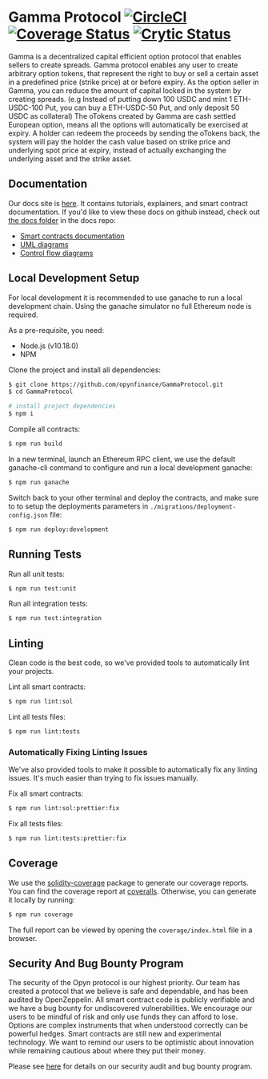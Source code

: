 # Gamma Protocol [![CircleCI](https://circleci.com/gh/opynfinance/GammaProtocol.svg?style=svg)](https://circleci.com/gh/opynfinance/GammaProtocol/tree/master) [![Coverage Status](https://coveralls.io/repos/github/opynfinance/GammaProtocol/badge.svg?branch=master)](https://coveralls.io/github/opynfinance/GammaProtocol?branch=master) [![Crytic Status](https://crytic.io/api/repositories/4uRxP_ItTzK-RmpaNiU6PA/badge.svg?token=95ac29ba-8408-48bc-a798-9faf7eaf83c8)](https://crytic.io/opynfinance/GammaProtocol)

Gamma is a decentralized capital efficient option protocol that enables sellers to create spreads. 
Gamma protocol enables any user to create arbitrary option tokens, that represent the right to buy or sell a certain asset in a predefined price (strike price) at or before expiry. 
As the option seller in Gamma, you can reduce the amount of capital locked in the system by creating spreads. (e.g Instead of putting down 100 USDC and mint 1 ETH-USDC-100 Put, you can buy a ETH-USDC-50 Put, and only deposit 50 USDC as collateral)
The oTokens created by Gamma are cash settled European option, means all the options will automatically be exercised at expiry. A holder can redeem the proceeds by sending the oTokens back, the system will pay the holder the cash value based on strike price and underlying spot price at expiry, instead of actually exchanging the underlying asset and the strike asset.

## Documentation

Our docs site is [here](https://opyn.gitbook.io/opyn/). It contains tutorials, explainers, and smart contract documentation. If you'd like to view these docs on github instead, check out [the docs folder](/docs) in the docs repo:

- [Smart contracts documentation](SUMMARY.md)
- [UML diagrams](/docs/uml)
- [Control flow diagrams](/docs/control-flow)

## Local Development Setup

For local development it is recommended to use ganache to run a local development chain. Using the ganache simulator no full Ethereum node is required.

As a pre-requisite, you need:

- Node.js (v10.18.0)
- NPM

Clone the project and install all dependencies:

```sh
$ git clone https://github.com/opynfinance/GammaProtocol.git
$ cd GammaProtocol

# install project dependencies
$ npm i
```

Compile all contracts:

```sh
$ npm run build
```

In a new terminal, launch an Ethereum RPC client, we use the default ganache-cli command to configure and run a local development ganache:

```sh
$ npm run ganache
```

Switch back to your other terminal and deploy the contracts, and make sure to to setup the deployments parameters in `./migrations/deployment-config.json` file:

```sh
$ npm run deploy:development
```

## Running Tests

Run all unit tests:

```sh
$ npm run test:unit
```

Run all integration tests:

```sh
$ npm run test:integration
```

## Linting

Clean code is the best code, so we've provided tools to automatically lint your projects.

Lint all smart contracts:

```sh
$ npm run lint:sol
```

Lint all tests files:

```sh
$ npm run lint:tests
```

### Automatically Fixing Linting Issues

We've also provided tools to make it possible to automatically fix any linting issues. It's much easier than trying to fix issues manually.

Fix all smart contracts:

```sh
$ npm run lint:sol:prettier:fix
```

Fix all tests files:

```sh
$ npm run lint:tests:prettier:fix
```

## Coverage

We use the [solidity-coverage](https://github.com/sc-forks/solidity-coverage) package to generate our coverage reports. You can find the coverage report at [coveralls](https://coveralls.io/github/opynfinance/GammaProtocol?branch=master). Otherwise, you can generate it locally by running:

```sh
$ npm run coverage
```

The full report can be viewed by opening the `coverage/index.html` file in a browser.

## Security And Bug Bounty Program

The security of the Opyn protocol is our highest priority. Our team has created a protocol that we believe is safe and dependable, and has been audited by OpenZeppelin. All smart contract code is publicly verifiable and we have a bug bounty for undiscovered vulnerabilities. 
We encourage our users to be mindful of risk and only use funds they can afford to lose. Options are complex instruments that when understood correctly can be powerful hedges. Smart contracts are still new and experimental technology. We want to remind our users to be optimistic about innovation while remaining cautious about where they put their money. 

Please see [here](https://opyn.gitbook.io/opyn/security) for details on our security audit and bug bounty program.
